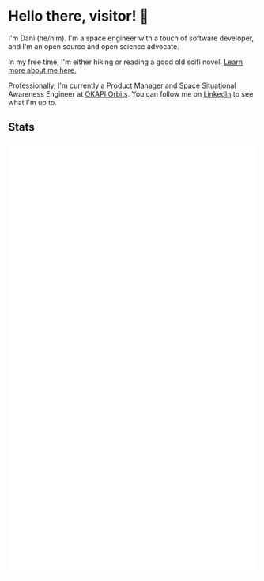 # Hello there, visitor! 👋
I'm Dani (he/him). I'm a space engineer with a touch of software developer, and I'm an open source and open science advocate. 

In my free time, I'm either hiking or reading a good old scifi novel.
[Learn more about me here.](https://www.zurdala.es)

Professionally, I'm currently a Product Manager and Space Situational Awareness Engineer at [OKAPI:Orbits](https://www.okapiorbits.space).
You can follow me on [LinkedIn](https://www.linkedin.com/in/daniel-lubar/) to see what I'm up to.
 
## Stats

![Metrics](/github-metrics.svg)

